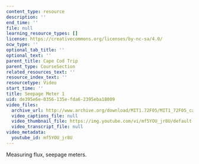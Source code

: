 ```yaml
---
content_type: resource
description: ''
end_time: ''
file: null
learning_resource_types: []
license: https://creativecommons.org/licenses/by-nc-sa/4.0/
ocw_type: ''
optional_tab_title: ''
optional_text: ''
parent_title: Cape Cod Trip
parent_type: CourseSection
related_resources_text: ''
resource_index_text: ''
resourcetype: Video
start_time: ''
title: Seepage Meter 1
uid: de395e6e-0356-135e-fda6-2395eba18009
video_files:
  archive_url: http://www.archive.org/download/MIT1.72F05/MIT1_72F05_cape_cod07_220k.mp4
  video_captions_file: null
  video_thumbnail_file: https://img.youtube.com/vi/mf5YOU_jr8U/default.jpg
  video_transcript_file: null
video_metadata:
  youtube_id: mf5YOU_jr8U
---
```


Measuring flux, seepage meters.

